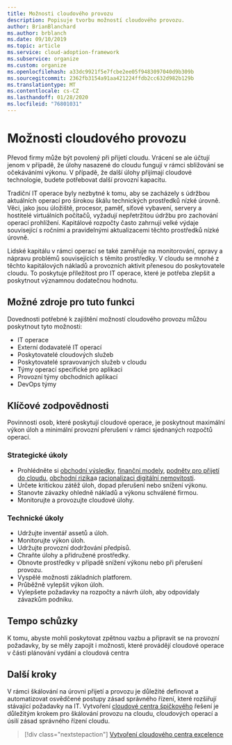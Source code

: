 ```yaml
---
title: Možnosti cloudového provozu
description: Popisuje tvorbu možností cloudového provozu.
author: BrianBlanchard
ms.author: brblanch
ms.date: 09/10/2019
ms.topic: article
ms.service: cloud-adoption-framework
ms.subservice: organize
ms.custom: organize
ms.openlocfilehash: a33dc9921f5e7fcbe2ee05f9483097040d9b309b
ms.sourcegitcommit: 2362fb3154a91aa421224ffdb2cc632d982b129b
ms.translationtype: MT
ms.contentlocale: cs-CZ
ms.lasthandoff: 01/28/2020
ms.locfileid: "76801031"
---
```

# <a name="cloud-operation-capabilities"></a>Možnosti cloudového provozu

Převod firmy může být povolený při přijetí cloudu. Vrácení se ale účtují jenom v případě, že úlohy nasazené do cloudu fungují v rámci sbližování se očekáváními výkonu. V případě, že další úlohy přijímají cloudové technologie, budete potřebovat další provozní kapacitu.

Tradiční IT operace byly nezbytné k tomu, aby se zacházely s údržbou aktuálních operací pro širokou škálu technických prostředků nízké úrovně. Věci, jako jsou úložiště, procesor, paměť, síťové vybavení, servery a hostitelé virtuálních počítačů, vyžadují nepřetržitou údržbu pro zachování operací prohlížení. Kapitálové rozpočty často zahrnují velké výdaje související s ročními a pravidelnými aktualizacemi těchto prostředků nízké úrovně.

 Lidské kapitálu v rámci operací se také zaměřuje na monitorování, opravy a nápravu problémů souvisejících s těmito prostředky. V cloudu se mnohé z těchto kapitálových nákladů a provozních aktivit přenesou do poskytovatele cloudu. To poskytuje příležitost pro IT operace, které je potřeba zlepšit a poskytnout významnou dodatečnou hodnotu.

## <a name="possible-sources-for-this-capability"></a>Možné zdroje pro tuto funkci

Dovednosti potřebné k zajištění možností cloudového provozu můžou poskytnout tyto možnosti:

- IT operace
- Externí dodavatelé IT operací
- Poskytovatelé cloudových služeb
- Poskytovatelé spravovaných služeb v cloudu
- Týmy operací specifické pro aplikaci
- Provozní týmy obchodních aplikací
- DevOps týmy

## <a name="key-responsibilities"></a>Klíčové zodpovědnosti

Povinnosti osob, které poskytují cloudové operace, je poskytnout maximální výkon úloh a minimální provozní přerušení v rámci sjednaných rozpočtů operací.

### <a name="strategic-tasks"></a>Strategické úkoly

- Prohlédněte si [obchodní výsledky](../strategy/business-outcomes/index.md), [finanční modely](../strategy/financial-models.md), [podněty pro přijetí do cloudu](../strategy/motivations.md), [obchodní rizika](../govern/policy-compliance/risk-tolerance.md)a [racionalizaci digitální nemovitosti](../digital-estate/index.md).
- Určete kritickou zátěž úloh, dopad přerušení nebo snížení výkonu.
- Stanovte závazky ohledně nákladů a výkonu schválené firmou.
- Monitorujte a provozujte cloudové úlohy.

### <a name="technical-tasks"></a>Technické úkoly

- Udržujte inventář assetů a úloh.
- Monitorujte výkon úloh.
- Udržujte provozní dodržování předpisů.
- Chraňte úlohy a přidružené prostředky.
- Obnovte prostředky v případě snížení výkonu nebo při přerušení provozu.
- Vyspělé možnosti základních platforem.
- Průběžně vylepšit výkon úloh.
- Vylepšete požadavky na rozpočty a návrh úloh, aby odpovídaly závazkům podniku.

## <a name="meeting-cadence"></a>Tempo schůzky

K tomu, abyste mohli poskytovat zpětnou vazbu a připravit se na provozní požadavky, by se měly zapojit i možnosti, které provádějí cloudové operace v části plánování vydání a cloudová centra

## <a name="next-steps"></a>Další kroky

V rámci škálování na úrovni přijetí a provozu je důležité definovat a automatizovat osvědčené postupy zásad správného řízení, které rozšiřují stávající požadavky na IT. Vytvoření [cloudové centra špičkového](./cloud-center-of-excellence.md) řešení je důležitým krokem pro škálování provozu na cloudu, cloudových operací a úsilí zásad správného řízení cloudu.

> [!div class="nextstepaction"]
> [Vytvoření cloudového centra excelence](./cloud-center-of-excellence.md)
